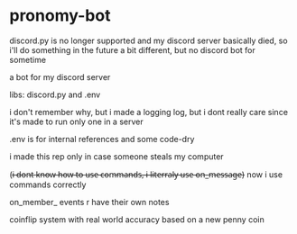 # pronomy-bot
discord.py is no longer supported and my discord server basically died, so i'll do something in the future a bit different, but no discord bot for sometime

a bot for my discord server

libs: discord.py and .env

i don't remember why, but i made a logging log, but i dont really care since it's made to run only one in a server

.env is for internal references and some code-dry

i made this rep only in case someone steals my computer

(i̶ ̶d̶o̶n̶t̶ ̶k̶n̶o̶w̶ ̶h̶o̶w̶ ̶t̶o̶ ̶u̶s̶e̶ ̶c̶o̶m̶m̶a̶n̶d̶s̶,̶ ̶i̶ ̶l̶i̶t̶e̶r̶r̶a̶l̶y̶ ̶u̶s̶e̶ ̶o̶n̶_̶m̶e̶s̶s̶a̶g̶e̶) now i use commands correctly

on_member_ events r have their own notes

coinflip system with real world accuracy based on a new penny coin
